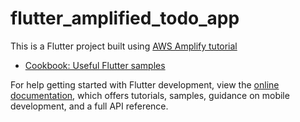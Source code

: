 # flutter_amplified_todo_app

This is a Flutter project built using [AWS Amplify tutorial](https://docs.amplify.aws/start/getting-started/installation/q/integration/flutter/)

- [Cookbook: Useful Flutter samples](https://docs.flutter.dev/cookbook)

For help getting started with Flutter development, view the
[online documentation](https://docs.flutter.dev/), which offers tutorials,
samples, guidance on mobile development, and a full API reference.
